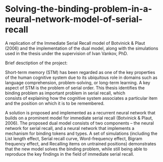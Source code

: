 # Solving-the-binding-problem-in-a-neural-network-model-of-serial-recall

A replication of the Immediate Serial Recall model of Botvinick & Plaut (2006)
and the implementation of the dual model, along with the simulations used in 
the thesis under the supervision of Ivan Vankov, PhD.

Brief desctiption of the project:

Short-term memory (STM) has been regarded as one of the key properties of the human
cognitive system due to its ubiquitous role in domains such as language comprehension,
problem-solving, or long-term learning. A key aspect of STM is the problem of serial order.
This thesis identifies the binding problem as  important problem in serial recall, which  
consists of explaining how the cognitive system associates a particular item and the position
on which it is to be remembered. 

A solution is proposed and implemented as a recurrent neural network that builds on a prominent
model for immediate serial recall (Botvinick & Plaut, 2006). The proposed dual model consists of 
two components – the neural network for serial recall, and a neural network that implements a 
mechanism for binding tokens and types. A set of simulations (including the List length effect, 
Serial recall curve, Word-frequency effect, Bigram frequency effect, and Recalling items on 
untrained positions) demonstrates that the new model solves the binding problem, while still being
able to reproduce the key findings in the field of immediate serial recall.
